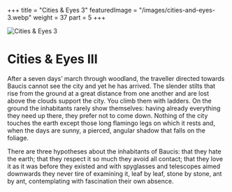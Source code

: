 +++
title = "Cities & Eyes 3"
featuredImage = "/images/cities-and-eyes-3.webp"
weight = 37
part = 5
+++

![Cities & Eyes 3](/images/cities-and-eyes-3.webp)

# Cities & Eyes III

After a seven days’ march through woodland, the traveller directed towards Baucis cannot see the city and yet he has arrived. The slender stilts that rise from the ground at a great distance from one another and are lost above the clouds support the city. You climb them with ladders. On the ground the inhabitants rarely show themselves: having already everything they need up there, they prefer not to come down. Nothing of the city touches the earth except those long flamingo legs on which it rests and, when the days are sunny, a pierced, angular shadow that falls on the foliage.

There are three hypotheses about the inhabitants of Baucis: that they hate the earth; that they respect it so much they avoid all contact; that they love it as it was before they existed and with spyglasses and telescopes aimed downwards they never tire of examining it, leaf by leaf, stone by stone, ant by ant, contemplating with fascination their own absence.
